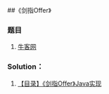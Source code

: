 ##《剑指Offer》

### 题目
1. [牛客网](https://www.nowcoder.com/ta/coding-interviews?page=1) 



### Solution：
1. [【目录】《剑指Offer》Java实现](https://www.cnblogs.com/yongh/p/9637260.html)